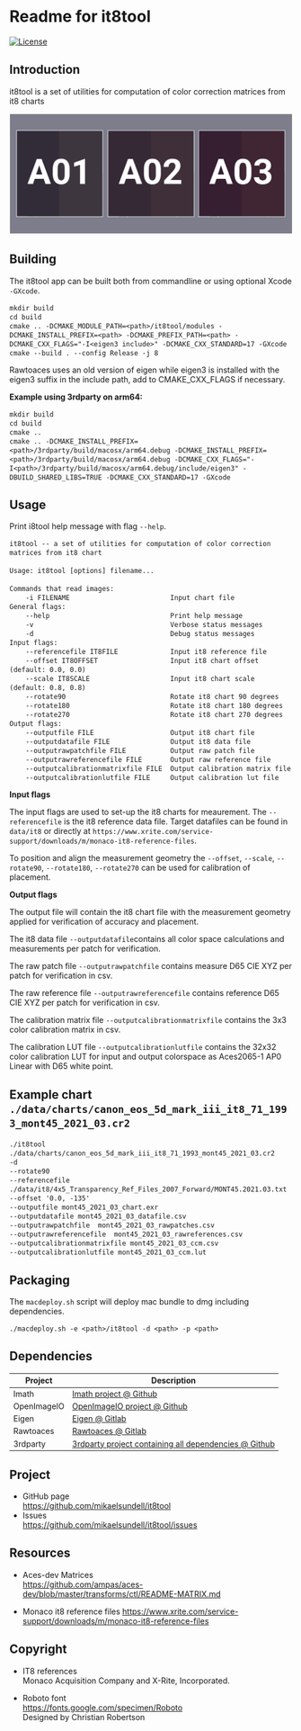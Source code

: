 Readme for it8tool
==================

[![License](https://img.shields.io/badge/license-BSD%203--Clause-blue.svg?style=flat-square)](https://github.com/mikaelsundell/logctool/blob/master/README.md)

Introduction
------------

it8tool is a set of utilities for computation of color correction matrices from it8 charts

![Sample image or figure.](images/image.png 'it8tool')

Building
--------

The it8tool app can be built both from commandline or using optional Xcode `-GXcode`.

```shell
mkdir build
cd build
cmake .. -DCMAKE_MODULE_PATH=<path>/it8tool/modules -DCMAKE_INSTALL_PREFIX=<path> -DCMAKE_PREFIX_PATH=<path> -DCMAKE_CXX_FLAGS="-I<eigen3 include>" -DCMAKE_CXX_STANDARD=17 -GXcode
cmake --build . --config Release -j 8
```

Rawtoaces uses an old version of eigen while eigen3 is installed with the eigen3 suffix in the include path, add to CMAKE_CXX_FLAGS if necessary.

**Example using 3rdparty on arm64:**

```shell
mkdir build
cd build
cmake ..
cmake .. -DCMAKE_INSTALL_PREFIX=<path>/3rdparty/build/macosx/arm64.debug -DCMAKE_INSTALL_PREFIX=<path>/3rdparty/build/macosx/arm64.debug -DCMAKE_CXX_FLAGS="-I<path>/3rdparty/build/macosx/arm64.debug/include/eigen3" -DBUILD_SHARED_LIBS=TRUE -DCMAKE_CXX_STANDARD=17 -GXcode
```

Usage
-----

Print i8tool help message with flag ```--help```.

```shell
it8tool -- a set of utilities for computation of color correction matrices from it8 chart

Usage: it8tool [options] filename...

Commands that read images:
    -i FILENAME                         Input chart file
General flags:
    --help                              Print help message
    -v                                  Verbose status messages
    -d                                  Debug status messages
Input flags:
    --referencefile IT8FILE             Input it8 reference file
    --offset IT8OFFSET                  Input it8 chart offset (default: 0.0, 0.0)
    --scale IT8SCALE                    Input it8 chart scale (default: 0.8, 0.8)
    --rotate90                          Rotate it8 chart 90 degrees
    --rotate180                         Rotate it8 chart 180 degrees
    --rotate270                         Rotate it8 chart 270 degrees
Output flags:
    --outputfile FILE                   Output it8 chart file
    --outputdatafile FILE               Output it8 data file
    --outputrawpatchfile FILE           Output raw patch file
    --outputrawreferencefile FILE       Output raw reference file
    --outputcalibrationmatrixfile FILE  Output calibration matrix file
    --outputcalibrationlutfile FILE     Output calibration lut file
```

**Input flags**

The input flags are used to set-up the it8 charts for meaurement. The ```--referencefile``` is the it8 reference data file. Target datafiles can be found in ```data/it8``` or directly at ```https://www.xrite.com/service-support/downloads/m/monaco-it8-reference-files```.

To position and align the measurement geometry the ```--offset```, ```--scale```, ```--rotate90```, ```--rotate180```, ```--rotate270``` can be used for calibration of placement.

**Output flags**

The output file will contain the it8 chart file with the measurement geometry applied for verification of accuracy and placement. 

The it8 data file ```--outputdatafile```contains all color space calculations and measurements per patch for verification.

The raw patch file ```--outputrawpatchfile``` contains measure D65 CIE XYZ per patch for verification in csv.

The raw reference file ```--outputrawreferencefile``` contains reference D65 CIE XYZ per patch for verification in csv.

The calibration matrix file ```--outputcalibrationmatrixfile``` contains the 3x3 color calibration matrix in csv.

The calibration LUT file ```--outputcalibrationlutfile``` contains the 32x32 color calibration LUT for input and output colorspace as Aces2065-1 AP0 Linear with D65 white point.


Example chart ```./data/charts/canon_eos_5d_mark_iii_it8_71_1993_mont45_2021_03.cr2```
--------

```shell
./it8tool
./data/charts/canon_eos_5d_mark_iii_it8_71_1993_mont45_2021_03.cr2
-d 
--rotate90
--referencefile ./data/it8/4x5_Transparency_Ref_Files_2007_Forward/MONT45.2021.03.txt
--offset '0.0, -135'
--outputfile mont45_2021_03_chart.exr
--outputdatafile mont45_2021_03_datafile.csv
--outputrawpatchfile  mont45_2021_03_rawpatches.csv
--outputrawreferencefile  mont45_2021_03_rawreferences.csv
--outputcalibrationmatrixfile mont45_2021_03_ccm.csv
--outputcalibrationlutfile mont45_2021_03_ccm.lut
```

Packaging
---------

The `macdeploy.sh` script will deploy mac bundle to dmg including dependencies.

```shell
./macdeploy.sh -e <path>/it8tool -d <path> -p <path>
```

Dependencies
-------------

| Project     | Description |
| ----------- | ----------- |
| Imath       | [Imath project @ Github](https://github.com/AcademySoftwareFoundation/Imath)
| OpenImageIO | [OpenImageIO project @ Github](https://github.com/OpenImageIO/oiio)
| Eigen       | [Eigen @ Gitlab](https://gitlab.com/libeigen/eigen)
| Rawtoaces   | [Rawtoaces @ Gitlab](https://github.com/AcademySoftwareFoundation/rawtoaces)
| 3rdparty    | [3rdparty project containing all dependencies @ Github](https://github.com/mikaelsundell/3rdparty)


Project
-------

* GitHub page   
https://github.com/mikaelsundell/it8tool
* Issues   
https://github.com/mikaelsundell/it8tool/issues


Resources
---------

* Aces-dev Matrices    
https://github.com/ampas/aces-dev/blob/master/transforms/ctl/README-MATRIX.md

* Monaco it8 reference files
https://www.xrite.com/service-support/downloads/m/monaco-it8-reference-files

Copyright
---------

* IT8 references   
Monaco Acquisition Company and X-Rite, Incorporated.

* Roboto font   
https://fonts.google.com/specimen/Roboto   
Designed by Christian Robertson